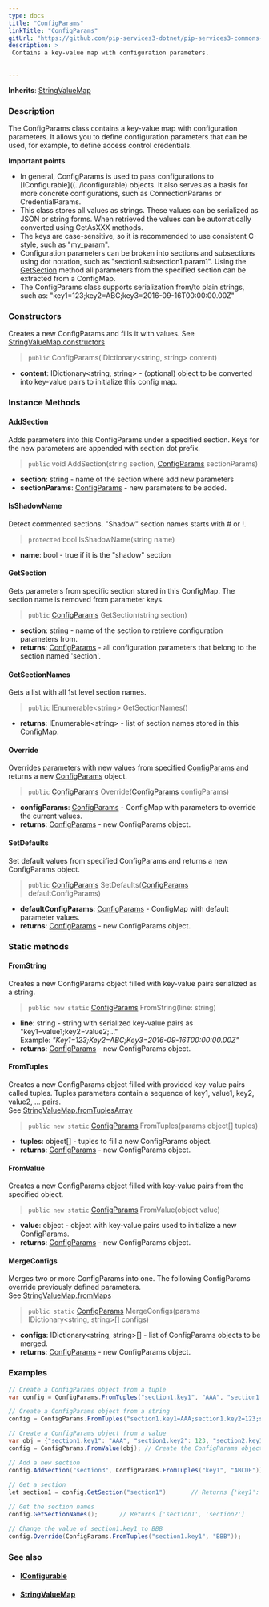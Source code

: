 ```yaml
---
type: docs
title: "ConfigParams"
linkTitle: "ConfigParams"
gitUrl: "https://github.com/pip-services3-dotnet/pip-services3-commons-dotnet"
description: > 
 Contains a key-value map with configuration parameters. 

  
---
```


**Inherits**: [StringValueMap](../../data/string_value_map)

### Description
The ConfigParams class contains a key-value map with configuration parameters. It allows you to define configuration parameters that can be used, for example, to define access control credentials.  

**Important points**

- In general, ConfigParams is used to pass configurations to [IConfigurable]((../iconfigurable) objects. It also serves as a basis for more concrete configurations, such as ConnectionParams or CredentialParams. 
- This class stores all values as strings. These values can be serialized as JSON or string forms. When retrieved the values can be automatically converted using GetAsXXX methods.
- The keys are case-sensitive, so it is recommended to use consistent C-style, such as "my_param".
- Configuration parameters can be broken into sections and subsections using dot notation, such as "section1.subsection1.param1". Using the [GetSection](#getsection) method all parameters from the specified section can be extracted from a ConfigMap.
- The ConfigParams class supports serialization from/to plain strings, such as: "key1=123;key2=ABC;key3=2016-09-16T00:00:00.00Z"


### Constructors
Creates a new ConfigParams and fills it with values.
See [StringValueMap.constructors](../../data/string_value_map/#constructors)

> `public` ConfigParams(IDictionary\<string, string\> content)

- **content**: IDictionary\<string, string\> - (optional) object to be converted into key-value pairs to initialize this config map.

### Instance Methods  

#### AddSection
Adds parameters into this ConfigParams under a specified section.
Keys for the new parameters are appended with section dot prefix.

> `public` void AddSection(string section, [ConfigParams]() sectionParams)

- **section**: string - name of the section where add new parameters
- **sectionParams**: [ConfigParams]() - new parameters to be added.


#### IsShadowName
Detect commented sections.
"Shadow" section names starts with # or !.

> `protected` bool IsShadowName(string name)

- **name**: bool - true if it is the "shadow" section


#### GetSection
Gets parameters from specific section stored in this ConfigMap.
The section name is removed from parameter keys.

> `public` [ConfigParams]() GetSection(string section)

- **section**: string - name of the section to retrieve configuration parameters from.
- **returns**: [ConfigParams]() - all configuration parameters that belong to the section named 'section'. 

#### GetSectionNames
Gets a list with all 1st level section names.

> `public` IEnumerable\<string\> GetSectionNames()

- **returns**: IEnumerable\<string\> - list of section names stored in this ConfigMap.

#### Override
Overrides parameters with new values from specified [ConfigParams]()
and returns a new [ConfigParams]() object.

> `public` [ConfigParams]() Override([ConfigParams]() configParams)

- **configParams**: [ConfigParams]() - ConfigMap with parameters to override the current values.
- **returns**: [ConfigParams]() - new ConfigParams object.

#### SetDefaults
Set default values from specified ConfigParams and returns a new ConfigParams object.

> `public` [ConfigParams]() SetDefaults([ConfigParams]() defaultConfigParams)

- **defaultConfigParams**: [ConfigParams]() - ConfigMap with default parameter values.
- **returns**: [ConfigParams]() - new ConfigParams object.

### Static methods   

#### FromString
Creates a new ConfigParams object filled with key-value pairs serialized as a string.

> `public new static` [ConfigParams]() FromString(line: string)

- **line**: string - string with serialized key-value pairs as "key1=value1;key2=value2;..."  
Example: *"Key1=123;Key2=ABC;Key3=2016-09-16T00:00:00.00Z"*
- **returns**: [ConfigParams]() - new ConfigParams object.

#### FromTuples
Creates a new ConfigParams object filled with provided key-value pairs called tuples.
Tuples parameters contain a sequence of key1, value1, key2, value2, ... pairs.  
See [StringValueMap.fromTuplesArray](../../data/string_value_map/#fromtuplesarray)

> `public new static` [ConfigParams]() FromTuples(params object[] 	tuples)

- **tuples**: object[] - tuples to fill a new ConfigParams object.
- **returns**: [ConfigParams]() - new ConfigParams object.


#### FromValue
Creates a new ConfigParams object filled with key-value pairs from the specified object.

> `public new static` [ConfigParams]() FromValue(object value)

- **value**: object - object with key-value pairs used to initialize a new ConfigParams.
- **returns**: [ConfigParams]() - new ConfigParams object.


#### MergeConfigs
Merges two or more ConfigParams into one. The following ConfigParams override
previously defined parameters.  
See [StringValueMap.fromMaps](../../data/string_value_map/#frommaps)

> `public static` [ConfigParams]() MergeConfigs(params IDictionary\<string, string\>[] 	configs)

- **configs**: IDictionary\<string, string\>[] - list of ConfigParams objects to be merged.
- **returns**: [ConfigParams]() - new ConfigParams object.

### Examples   

```cs
// Create a ConfigParams object from a tuple
var config = ConfigParams.FromTuples("section1.key1", "AAA", "section1.key2", 123, "section2.key1", true);

// Create a ConfigParams object from a string
config = ConfigParams.FromTuples("section1.key1=AAA;section1.key2=123;section2.key1=True");

// Create a ConfigParams object from a value
var obj = {"section1.key1": "AAA", "section1.key2": 123, "section2.key1": true}; // Create a object
config = ConfigParams.FromValue(obj); // Create the ConfigParams object using the object

// Add a new section 
config.AddSection("section3", ConfigParams.FromTuples("key1", "ABCDE"));
                                       
// Get a section                                        
let section1 = config.GetSection("section1")       // Returns {'key1': 'AAA', 'key2': '123'} 

// Get the section names
config.GetSectionNames();      // Returns ['section1', 'section2']

// Change the value of section1.key1 to BBB
config.Override(ConfigParams.FromTuples("section1.key1", "BBB"));
```


### See also
- #### [IConfigurable](../iconfigurable)
- #### [StringValueMap](../../data/string_value_map)

